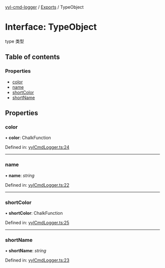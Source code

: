 [yyl-cmd-logger](../README.md) / [Exports](../modules.md) / TypeObject

# Interface: TypeObject

type 类型

## Table of contents

### Properties

- [color](typeobject.md#color)
- [name](typeobject.md#name)
- [shortColor](typeobject.md#shortcolor)
- [shortName](typeobject.md#shortname)

## Properties

### color

• **color**: ChalkFunction

Defined in: [yylCmdLogger.ts:24](https://github.com/yyl-team/yyl-cmd-logger/blob/7328353/src/yylCmdLogger.ts#L24)

___

### name

• **name**: *string*

Defined in: [yylCmdLogger.ts:22](https://github.com/yyl-team/yyl-cmd-logger/blob/7328353/src/yylCmdLogger.ts#L22)

___

### shortColor

• **shortColor**: ChalkFunction

Defined in: [yylCmdLogger.ts:25](https://github.com/yyl-team/yyl-cmd-logger/blob/7328353/src/yylCmdLogger.ts#L25)

___

### shortName

• **shortName**: *string*

Defined in: [yylCmdLogger.ts:23](https://github.com/yyl-team/yyl-cmd-logger/blob/7328353/src/yylCmdLogger.ts#L23)
